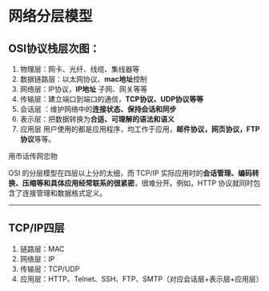 # 网络分层模型

## OSI协议栈层次图：

1. 物理层：网卡、光纤、线缆、集线器等
2. 数据链路层：以太网协议、**mac地址**控制
3. 网络层：IP协议，**IP地址** 子网、网关等等
4. 传输层：建立端口到端口的通信，**TCP协议、UDP协议等等**
5. 会话层 ：维护网络中的**连接状态、保持会话和同步**
6. 表示层：把数据转换为**合适、可理解的语法和语义**
7. 应用层 用户使用的都是应用程序，均工作于应用，**邮件协议，网页协议，FTP协议**等等。

用市话传网恋物



OSI 的分层模型在四层以上分的太细，而 TCP/IP 实际应用时的**会话管理、编码转换、压缩等和具体应用经常联系的很紧密**，很难分开。例如，HTTP 协议就同时包含了连接管理和数据格式定义。

---

## TCP/IP四层

1. 链路层：MAC
2. 网络层：IP
3. 传输层：TCP/UDP
4. 应用层：HTTP、Telnet、SSH、FTP、SMTP（对应会话层+表示层+应用层）











